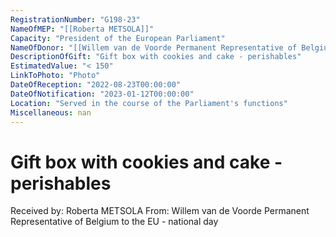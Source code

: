 ```yaml
---
RegistrationNumber: "G198-23"
NameOfMEP: "[[Roberta METSOLA]]"
Capacity: "President of the European Parliament"
NameOfDonor: "[[Willem van de Voorde Permanent Representative of Belgium to the EU - national day]]"
DescriptionOfGift: "Gift box with cookies and cake - perishables"
EstimatedValue: "< 150"
LinkToPhoto: "Photo"
DateOfReception: "2022-08-23T00:00:00"
DateOfNotification: "2023-01-12T00:00:00"
Location: "Served in the course of the Parliament's functions"
Miscellaneous: nan
---
```


# Gift box with cookies and cake - perishables

Received by: Roberta METSOLA
From: Willem van de Voorde Permanent Representative of Belgium to the EU - national day
